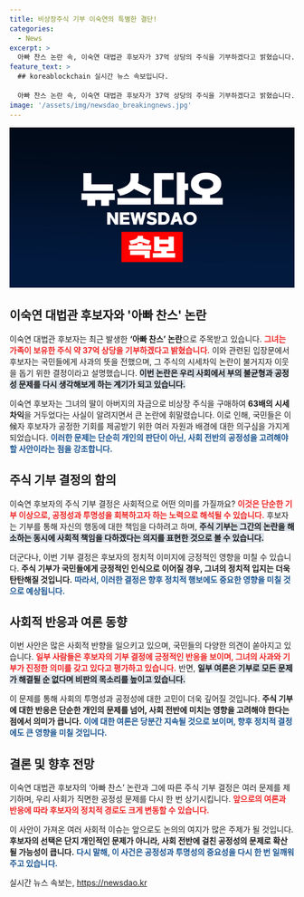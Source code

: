 ```yaml
---
title: 비상장주식 기부 이숙연의 특별한 결단!
categories:
  - News
excerpt: >
  아빠 찬스 논란 속, 이숙연 대법관 후보자가 37억 상당의 주식을 기부하겠다고 밝혔습니다. 가족의 시세차익 논란에 송구함을 전하며, 어려운 이웃을 위한 결정을 내린 그의 진심은 과연 무엇일까요? 클릭하고 자세히 알아보세요!
feature_text: >
  ## koreablockchain 실시간 뉴스 속보입니다.

  아빠 찬스 논란 속, 이숙연 대법관 후보자가 37억 상당의 주식을 기부하겠다고 밝혔습니다. 가족의 시세차익 논란에 송구함을 전하며, 어려운 이웃을 위한 결정을 내린 그의 진심은 과연 무엇일까요? 클릭하고 자세히 알아보세요!
image: '/assets/img/newsdao_breakingnews.jpg'
---
```


<p><img src="/assets/img/newsdao_breakingnews.jpg" alt="koreablockchain 속보" /></p>

<h2 data-ke-size="size26">이숙연 대법관 후보자와 '아빠 찬스' 논란</h2>

<p data-ke-size="size16"></p>

<p>이숙연 대법관 후보자는 최근 발생한 <b>‘아빠 찬스’ 논란</b>으로 주목받고 있습니다. <b><span style="color: #ee2323;">그녀는 가족이 보유한 주식 약 37억 상당을 기부하겠다고 밝혔습니다.</span></b> 이와 관련된 입장문에서 후보자는 국민들에게 사과의 뜻을 전했으며, 그 주식의 시세차익 논란이 불거지자 이웃을 돕기 위한 결정이라고 설명했습니다. <b><span style="background-color: #21538527;">이번 논란은 우리 사회에서 부의 불균형과 공정성 문제를 다시 생각해보게 하는 계기가 되고 있습니다.</span></b> </p>

<p data-ke-size="size16"></p>

<p>이숙연 후보자는 그녀의 딸이 아버지의 자금으로 비상장 주식을 구매하여 <b>63배의 시세차익</b>을 거두었다는 사실이 알려지면서 큰 논란에 휘말렸습니다. 이로 인해, 국민들은 이候자 후보자가 공정한 기회를 제공받기 위한 여러 자원과 배경에 대한 의구심을 가지게 되었습니다. <b><span style="color: #1a5490;">이러한 문제는 단순히 개인의 판단이 아닌, 사회 전반의 공정성을 고려해야 할 사안이라는 점을 강조합니다.</span></b> </p>

<h2 data-ke-size="size26">주식 기부 결정의 함의</h2>

<p data-ke-size="size16"></p>

<p>이숙연 후보자의 주식 기부 결정은 사회적으로 어떤 의미를 가질까요? <b><span style="color: #ee2323;">이것은 단순한 기부 이상으로, 공정성과 투명성을 회복하고자 하는 노력으로 해석될 수 있습니다.</span></b> 후보자는 기부를 통해 자신의 행동에 대한 책임을 다하려고 하며, <b><span style="background-color: #21538527;">주식 기부는 그간의 논란을 해소하는 동시에 사회적 책임을 다하겠다는 의지를 표현한 것으로 볼 수 있습니다.</span></b> </p>

<p data-ke-size="size16"></p>

<p>더군다나, 이번 기부 결정은 후보자의 정치적 이미지에 긍정적인 영향을 미칠 수 있습니다. <b>주식 기부가 국민들에게 긍정적인 인식으로 이어질 경우, 그녀의 정치적 입지는 더욱 탄탄해질 것입니다.</b> <b><span style="color: #1a5490;">따라서, 이러한 결정은 향후 정치적 행보에도 중요한 영향을 미칠 것으로 예상됩니다.</span></b></p>

<h2 data-ke-size="size26">사회적 반응과 여론 동향</h2>

<p data-ke-size="size16"></p>

<p>이번 사안은 많은 사회적 반향을 일으키고 있으며, 국민들의 다양한 의견이 쏟아지고 있습니다. <b><span style="color: #ee2323;">일부 사람들은 후보자의 기부 결정에 긍정적인 반응을 보이며, 그녀의 사과와 기부가 진정한 의미를 갖고 있다고 평가하고 있습니다.</span></b> 반면, <b><span style="background-color: #21538527;">일부 여론은 기부로 모든 문제가 해결될 순 없다며 비판의 목소리를 높이고 있습니다.</span></b> </p>

<p data-ke-size="size16"></p>

<p>이 문제를 통해 사회의 투명성과 공정성에 대한 고민이 더욱 깊어질 것입니다. <b>주식 기부에 대한 반응은 단순한 개인의 문제를 넘어, 사회 전반에 미치는 영향을 고려해야 한다는 점에서 의미가 큽니다.</b> <b><span style="color: #1a5490;">이에 대한 여론은 당분간 지속될 것으로 보이며, 향후 정치적 결정에도 큰 영향을 미칠 것입니다.</span></b></p>

<h2 data-ke-size="size26">결론 및 향후 전망</h2>

<p data-ke-size="size16"></p>

<p>이숙연 대법관 후보자의 ‘아빠 찬스’ 논란과 그에 따른 주식 기부 결정은 여러 문제를 제기하며, 우리 사회가 직면한 공정성 문제를 다시 한 번 상기시킵니다. <b><span style="color: #ee2323;">앞으로의 여론과 반응에 따라 후보자의 정치적 경로도 크게 변동할 수 있습니다.</span></b> </p>

<p data-ke-size="size16"></p>

<p>이 사안이 가져온 여러 사회적 이슈는 앞으로도 논의의 여지가 많은 주제가 될 것입니다. <b>후보자의 선택은 단지 개인적인 문제가 아니라, 사회 전반에 걸친 공정성의 문제로 확산될 가능성이 큽니다.</b> <b><span style="color: #1a5490;">다시 말해, 이 사건은 공정성과 투명성의 중요성을 다시 한 번 일깨워주고 있습니다.</span></b></p>

<p data-ke-size="size16"></p>
실시간 뉴스 속보는, <a href="https://newsdao.kr" rel="dofollow">https://newsdao.kr</a>



